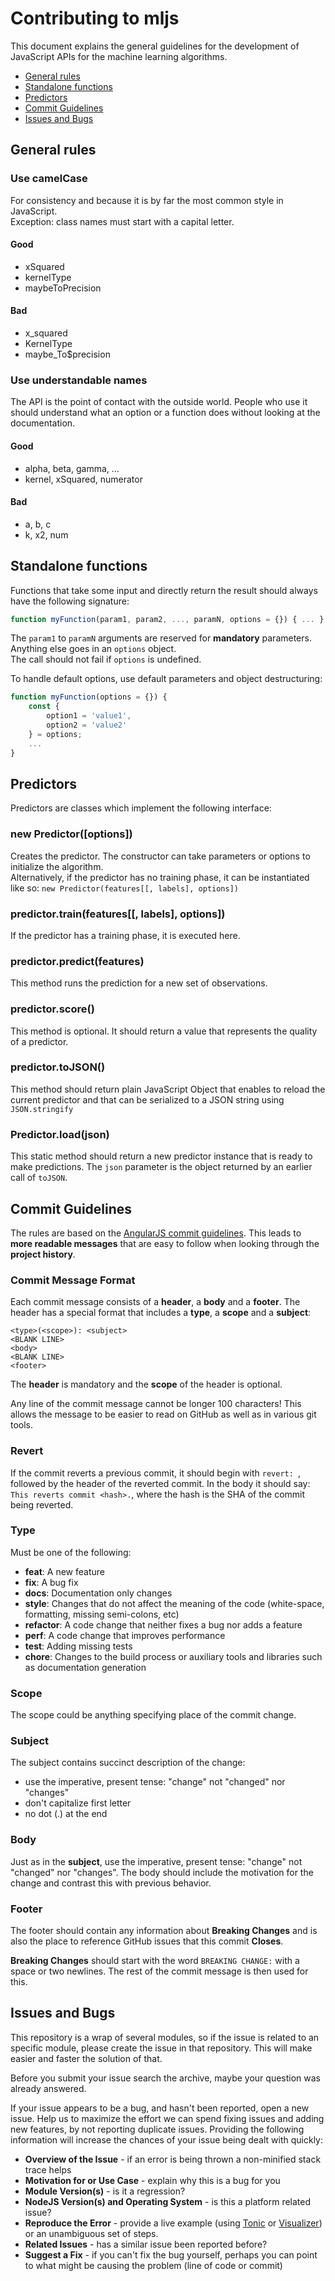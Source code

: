 # Contributing to mljs

This document explains the general guidelines for the development of JavaScript APIs
for the machine learning algorithms.

  * [General rules](#general-rules)
  * [Standalone functions](#standalone-functions)
  * [Predictors](#predictors)
  * [Commit Guidelines](#commit-guidelines)
  * [Issues and Bugs](#issues-and-bugs)

## General rules

### Use camelCase

For consistency and because it is by far the most common style in JavaScript.  
Exception: class names must start with a capital letter.

#### Good

* xSquared
* kernelType
* maybeToPrecision

#### Bad

* x_squared
* KernelType
* maybe_To$precision

### Use understandable names

The API is the point of contact with the outside world. People who use it should understand what an
option or a function does without looking at the documentation.

#### Good

* alpha, beta, gamma, ...
* kernel, xSquared, numerator

#### Bad

* a, b, c
* k, x2, num

## Standalone functions

Functions that take some input and directly return the result should always have the following signature:

```js
function myFunction(param1, param2, ..., paramN, options = {}) { ... }
```

The `param1` to `paramN` arguments are reserved for __mandatory__ parameters. Anything else goes in an `options` object.  
The call should not fail if `options` is undefined.

To handle default options, use default parameters and object destructuring:

```js
function myFunction(options = {}) {
    const {
        option1 = 'value1',
        option2 = 'value2'
    } = options;
    ...
}
```

## Predictors

Predictors are classes which implement the following interface:

### new Predictor([options])

Creates the predictor. The constructor can take parameters or options to initialize the algorithm.  
Alternatively, if the predictor has no training phase, it can be instantiated like so: `new Predictor(features[[, labels], options])`

### predictor.train(features[[, labels], options])
If the predictor has a training phase, it is executed here.

### predictor.predict(features)

This method runs the prediction for a new set of observations.

### predictor.score()

This method is optional.
It should return a value that represents the quality of a predictor.

### predictor.toJSON()

This method should return plain JavaScript Object that enables to reload the current predictor
and that can be serialized to a JSON string using `JSON.stringify`

### Predictor.load(json)

This static method should return a new predictor instance that is ready to make predictions. The `json`
parameter is the object returned by an earlier call of `toJSON`.

## Commit Guidelines

The rules are based on the [AngularJS commit guidelines](https://github.com/angular/angular.js/blob/main/CONTRIBUTING.md#commit). This leads to **more readable messages** that are easy to follow when looking through the **project history**.

### Commit Message Format
Each commit message consists of a **header**, a **body** and a **footer**.  The header has a special
format that includes a **type**, a **scope** and a **subject**:

```
<type>(<scope>): <subject>
<BLANK LINE>
<body>
<BLANK LINE>
<footer>
```

The **header** is mandatory and the **scope** of the header is optional.

Any line of the commit message cannot be longer 100 characters! This allows the message to be easier
to read on GitHub as well as in various git tools.

### Revert
If the commit reverts a previous commit, it should begin with `revert: `, followed by the header of the reverted commit. In the body it should say: `This reverts commit <hash>.`, where the hash is the SHA of the commit being reverted.

### Type
Must be one of the following:

* **feat**: A new feature
* **fix**: A bug fix
* **docs**: Documentation only changes
* **style**: Changes that do not affect the meaning of the code (white-space, formatting, missing
  semi-colons, etc)
* **refactor**: A code change that neither fixes a bug nor adds a feature
* **perf**: A code change that improves performance
* **test**: Adding missing tests
* **chore**: Changes to the build process or auxiliary tools and libraries such as documentation
  generation

### Scope
The scope could be anything specifying place of the commit change.

### Subject
The subject contains succinct description of the change:

* use the imperative, present tense: "change" not "changed" nor "changes"
* don't capitalize first letter
* no dot (.) at the end

### Body
Just as in the **subject**, use the imperative, present tense: "change" not "changed" nor "changes".
The body should include the motivation for the change and contrast this with previous behavior.

### Footer
The footer should contain any information about **Breaking Changes** and is also the place to
reference GitHub issues that this commit **Closes**.

**Breaking Changes** should start with the word `BREAKING CHANGE:` with a space or two newlines. The rest of the commit message is then used for this.

## Issues and Bugs

This repository is a wrap of several modules, so if the issue is related to an specific module,
please create the issue in that repository. This will make easier and faster the solution of that.
 
Before you submit your issue search the archive, maybe your question was already answered.

If your issue appears to be a bug, and hasn't been reported, open a new issue.
Help us to maximize the effort we can spend fixing issues and adding new
features, by not reporting duplicate issues.  Providing the following information will increase the
chances of your issue being dealt with quickly:

* **Overview of the Issue** - if an error is being thrown a non-minified stack trace helps
* **Motivation for or Use Case** - explain why this is a bug for you
* **Module Version(s)** - is it a regression?
* **NodeJS Version(s) and Operating System** - is this a platform related issue?
* **Reproduce the Error** - provide a live example (using [Tonic](https://tonicdev.com/) or
  [Visualizer](https://my.cheminfo.org)) or an unambiguous set of steps.
* **Related Issues** - has a similar issue been reported before?
* **Suggest a Fix** - if you can't fix the bug yourself, perhaps you can point to what might be
  causing the problem (line of code or commit)
